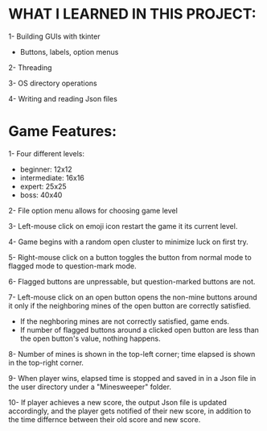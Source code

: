 # WHAT I LEARNED IN THIS PROJECT:
1- Building GUIs with tkinter
  - Buttons, labels, option menus

2- Threading

3- OS directory operations

4- Writing and reading Json files

# Game Features:
1- Four different levels:
  - beginner: 12x12
  - intermediate: 16x16
  - expert: 25x25
  - boss: 40x40
  
2- File option menu allows for choosing game level

3- Left-mouse click on emoji icon restart the game it its current level.
  
4- Game begins with a random open cluster to minimize luck on first try.

5- Right-mouse click on a button toggles the button from normal mode to flagged mode to question-mark mode.

6- Flagged buttons are unpressable, but question-marked buttons are not. 

7- Left-mouse click on an open button opens the non-mine buttons around it only if the neighboring mines of the open button are correctly satisfied. 
  - If the neghboring mines are not correctly satisfied, game ends. 
  - If number of flagged buttons around a clicked open button are less than the open button's value, nothing happens.
  
8- Number of mines is shown in the top-left corner; time elapsed is shown in the top-right corner.

9- When player wins, elapsed time is stopped and saved in in a Json file in the user directory under a "Minesweeper" folder.
  
10- If player achieves a new score, the output Json file is updated accordingly, and the player gets notified of their new score, in addition to the time differnce between their old score and new score.
